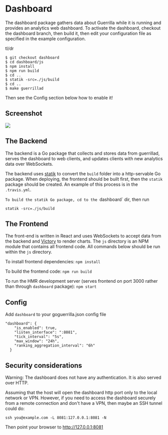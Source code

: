 # Dashboard

The dashboard package gathers data about Guerrilla while it is running 
and provides an analytics web dashboard. To activate the dashboard, checkout
the dashboard branch, then build it, then edit your configuration 
file as specified in the example configuration.

tl/dr

```
$ git checkout dashboard
$ cd dashboard/js
$ npm install
$ npm run build
$ cd ..
$ statik -src=./js/build
$ cd ..
$ make guerrillad
```

Then see the Config section below how to enable it!

## Screenshot

![](https://cloud.githubusercontent.com/assets/10557821/23277291/233efc0c-f9c2-11e6-8374-f2515f7d868c.png)

## The Backend

The backend is a Go package that collects and stores data from guerrillad, 
serves the dashboard to web clients, and updates clients with new analytics data 
over WebSockets. 

The backend uses [statik](https://github.com/rakyll/statik) to convert the `build` 
folder into a http-servable Go package. When deploying, the frontend should be 
built first, then the `statik` package should be created. 
An example of this process is in the `.travis.yml`.

`To build the statik Go package, cd to the `dashboard` dir, then run
 
 `statik -src=./js/build` 

## The Frontend

The front-end is written in React and uses WebSockets to accept data 
from the backend and [Victory](https://formidable.com/open-source/victory/) to render charts. 
The `js` directory is an NPM module that contains all frontend code. 
All commands below should be run within the `js` directory.

To install frontend dependencies:
`npm install`

To build the frontend code:
`npm run build`

To run the HMR development server (serves frontend on port 3000 rather than through `dashboard` package):
`npm start`

## Config

Add `dashboard` to your goguerrilla.json config file

```
"dashboard": {
    "is_enabled": true,
    "listen_interface": ":8081",
    "tick_interval": "5s",
    "max_window": "24h",
    "ranking_aggregation_interval": "6h"
  }
```

## Security considerations

Warning: The dashboard does not have any authentication. It is also served over HTTP.

Assuming that the host will open the dashboard http port only to the local network or VPN. 
However, if you need to access the dashboard securely from a remote connection and
don't have a VPN, then maybe an SSH tunnel could do:

`ssh you@example.com -L 8081:127.0.0.1:8081 -N`

Then point your browser to http://127.0.0.1:8081